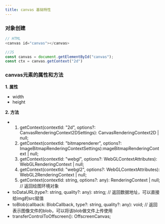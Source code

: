 ```yaml
---
title: canvas 基础特性
---
```

### 对象创建
```javascript
// HTML
<canvas id="canvas"></canvas>

//JS
const canvas = document.getElementById("canvas");
const ctx = canvas.getContext("2d")

```
### canvas元素的属性和方法
**1. 属性**
- width
- height

**2. 方法**
- 1. getContext(contextId: "2d", options?: CanvasRenderingContext2DSettings): CanvasRenderingContext2D | null;
  2. getContext(contextId: "bitmaprenderer", options?: ImageBitmapRenderingContextSettings):mageBitmapRenderingContext | null;
  3. getContext(contextId: "webgl", options?: WebGLContextAttributes): WebGLRenderingContext | null;
  4. getContext(contextId: "webgl2", options?: WebGLContextAttributes): WebGL2RenderingContext | null;
  5. getContext(contextId: string, options?: any): RenderingContext | null;
// 返回绘图环境对象
- toDataURL(type?: string, quality?: any): string; // 返回数据地址，可以直接给img的src赋值
- toBlob(callback: BlobCallback, type?: string, quality?: any): void; // 返回表示图像文件的blob，可以将该blob做文件上传使用
- transferControlToOffscreen(): OffscreenCanvas;